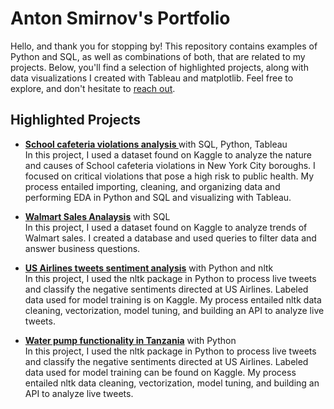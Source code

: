 # Anton Smirnov's Portfolio

Hello, and thank you for stopping by! This repository contains examples of Python and SQL, as well as combinations of both, that are related to my projects. Below, you'll find a selection of highlighted projects, along with data visualizations I created with Tableau and matplotlib. Feel free to explore, and don't hesitate to [reach out](https://www.linkedin.com/in/anton-smirnov-89886332/).

## Highlighted Projects
* **[School cafeteria violations analysis ](https://github.com/feelgd777/SQL_repo/blob/main/School%20cafeteria%20violations%20Readme.md)** with SQL, Python, Tableau  
  In this project, I used a dataset found on Kaggle to analyze the nature and causes of School cafeteria violations in New York City boroughs. I focused on critical violations that pose a high risk to public health. My process entailed importing, cleaning, and organizing data and performing EDA in Python and SQL and visualizing with Tableau. 

* **[Walmart Sales Analaysis](https://github.com/feelgd777/SQL_repo/blob/main/Walmart%20Sales%20Analysis.md)** with SQL  
   In this project, I used a dataset found on Kaggle to analyze trends of Walmart sales. I created a database and used queries to filter data and answer business questions.

* **[US Airlines tweets sentiment analysis](https://github.com/feelgd777/SQL_repo/blob/main/Sentiment%20analysis%20of%20US%20Airlines%20tweets.md)** with Python and nltk  
  In this project, I used the nltk package in Python to process live tweets and classify the negative sentiments directed at US Airlines. Labeled data used for model training is on Kaggle. My process entailed nltk data cleaning, vectorization, model tuning, and building an API to analyze live tweets.

* **[Water pump functionality in Tanzania](https://github.com/feelgd777/SQL_repo/blob/main/Water%20Pump%20Functionality%20in%20Tanzania%20Readme.md)** with Python  
   In this project, I used the nltk package in Python to process live tweets and classify the negative sentiments directed at US Airlines. Labeled data used for model training can be found on Kaggle. My process entailed nltk data cleaning, vectorization, model tuning, and building an API to analyze live tweets.

